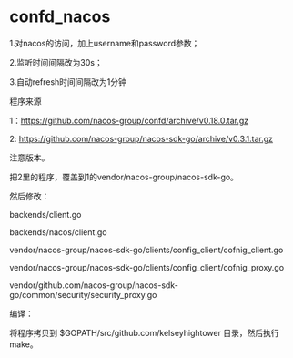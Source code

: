 # confd_nacos

1.对nacos的访问，加上username和password参数；

2.监听时间间隔改为30s；

3.自动refresh时间间隔改为1分钟

程序来源

  1：https://github.com/nacos-group/confd/archive/v0.18.0.tar.gz

  2: https://github.com/nacos-group/nacos-sdk-go/archive/v0.3.1.tar.gz

  注意版本。

  把2里的程序，覆盖到1的vendor/nacos-group/nacos-sdk-go。

  然后修改：

  backends/client.go

  backends/nacos/client.go

  vendor/nacos-group/nacos-sdk-go/clients/config_client/cofnig_client.go

  vendor/nacos-group/nacos-sdk-go/clients/config_client/cofnig_proxy.go

  vendor/github.com/nacos-group/nacos-sdk-go/common/security/security_proxy.go


编译：

将程序拷贝到 $GOPATH/src/github.com/kelseyhightower 目录，然后执行make。